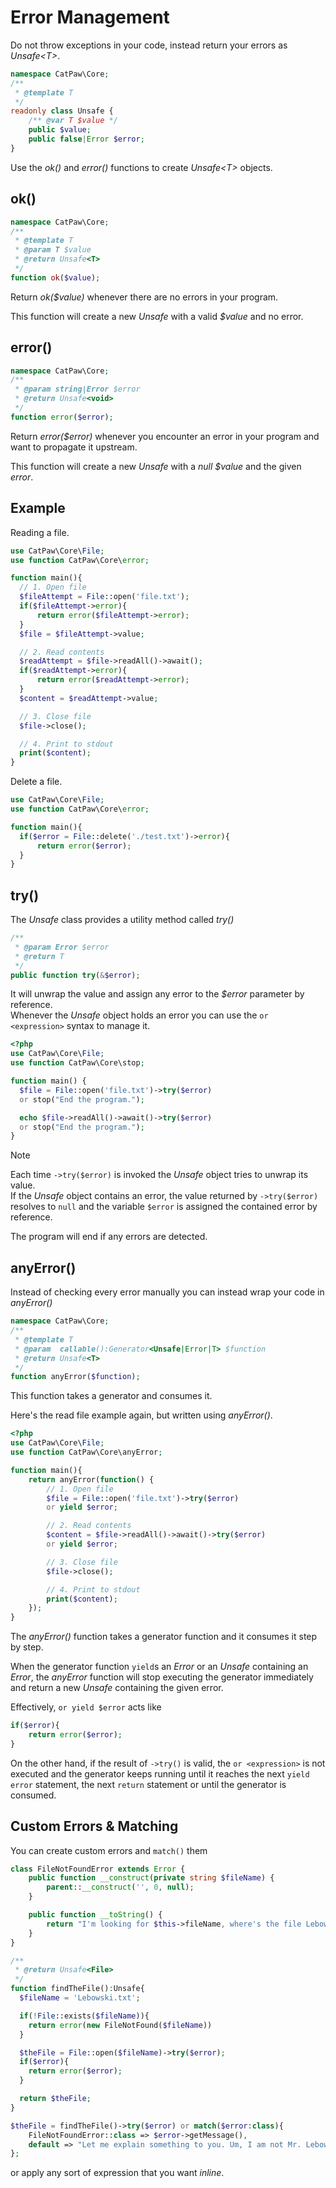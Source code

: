 # Error Management

Do not throw exceptions in your code, instead return your errors as _Unsafe\<T\>_.

```php
namespace CatPaw\Core;
/**
 * @template T
 */
readonly class Unsafe {
    /** @var T $value */
    public $value;
    public false|Error $error;
}
```

Use the _ok()_ and _error()_ functions to create _Unsafe\<T\>_ objects.

## ok()

```php
namespace CatPaw\Core;
/**
 * @template T
 * @param T $value
 * @return Unsafe<T>
 */
function ok($value);
```
Return _ok($value)_ whenever there are no errors in your program.

This function will create a new _Unsafe<T>_ with a valid _$value_ and no error.

## error()

```php
namespace CatPaw\Core;
/**
 * @param string|Error $error
 * @return Unsafe<void>
 */
function error($error);
```
Return _error($error)_ whenever you encounter an error in your program and want to propagate it upstream.

This function will create a new _Unsafe<T>_ with a _null $value_ and the given _error_.

## Example

Reading a file.

```php
use CatPaw\Core\File;
use function CatPaw\Core\error;

function main(){
  // 1. Open file
  $fileAttempt = File::open('file.txt');
  if($fileAttempt->error){
      return error($fileAttempt->error);
  }
  $file = $fileAttempt->value;

  // 2. Read contents
  $readAttempt = $file->readAll()->await();
  if($readAttempt->error){
      return error($readAttempt->error);
  }
  $content = $readAttempt->value;

  // 3. Close file
  $file->close();

  // 4. Print to stdout
  print($content);
}
```

Delete a file.

```php
use CatPaw\Core\File;
use function CatPaw\Core\error;

function main(){
  if($error = File::delete('./test.txt')->error){
      return error($error);
  }
}
```

## try()

The _Unsafe_ class provides a utility method called _try()_

```php
/**
 * @param Error $error
 * @return T
 */
public function try(&$error);
```

It will unwrap the value and assign any error to the _$error_ parameter by reference.\
Whenever the _Unsafe_ object holds an error you can use the `or <expression>` syntax to manage it.

```php
<?php
use CatPaw\Core\File;
use function CatPaw\Core\stop;

function main() {
  $file = File::open('file.txt')->try($error)
  or stop("End the program.");

  echo $file->readAll()->await()->try($error)
  or stop("End the program.");
}
```

> [!NOTE]
> Each time `->try($error)` is invoked the _Unsafe_ object tries to unwrap its value.\
> If the _Unsafe_ object contains an error, the value returned by `->try($error)` resolves to `null` and the variable `$error` is assigned the contained error by reference.

The program will end if any errors are detected.


## anyError()

Instead of checking every error manually you can instead wrap your code in _anyError()_

```php
namespace CatPaw\Core;
/**
 * @template T
 * @param  callable():Generator<Unsafe|Error|T> $function
 * @return Unsafe<T>
 */
function anyError($function);
```

This function takes a generator and consumes it.


Here's the read file example again, but written using _anyError()_.

```php
<?php
use CatPaw\Core\File;
use function CatPaw\Core\anyError;

function main(){
    return anyError(function() {
        // 1. Open file
        $file = File::open('file.txt')->try($error)
        or yield $error;

        // 2. Read contents
        $content = $file->readAll()->await()->try($error)
        or yield $error;

        // 3. Close file
        $file->close();

        // 4. Print to stdout
        print($content);
    });
}
```

The _anyError()_ function takes a generator function and it consumes it step by step.

When the generator function `yield`s an _Error_ or an _Unsafe<T>_ containing an _Error_, the _anyError_ function will stop executing the generator immediately and return a new _Unsafe<T>_ containing the given error.

Effectively, `or yield $error` acts like
```php
if($error){
    return error($error);
}
```
On the other hand, if the result of `->try()` is valid, the `or <expression>` is not executed and the generator keeps running until it reaches the next `yield error` statement, the next `return` statement or until the generator is consumed.

## Custom Errors & Matching

You can create custom errors and `match()` them

```php
class FileNotFoundError extends Error {
    public function __construct(private string $fileName) {
        parent::__construct('', 0, null);
    }

    public function __toString() {
        return "I'm looking for $this->fileName, where's the file Lebowski????";
    }
}

/**
 * @return Unsafe<File>
 */
function findTheFile():Unsafe{
  $fileName = 'Lebowski.txt';

  if(!File::exists($fileName)){
    return error(new FileNotFound($fileName))
  }

  $theFile = File::open($fileName)->try($error);
  if($error){
    return error($error);
  }

  return $theFile;
}

$theFile = findTheFile()->try($error) or match($error:class){
    FileNotFoundError::class => $error->getMessage(),
    default => "Let me explain something to you. Um, I am not Mr. Lebowski. You're Mr. Lebowski.",
};
```

or apply any sort of expression that you want _inline_.
